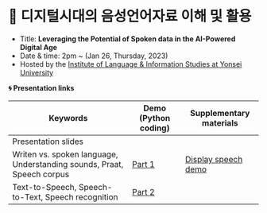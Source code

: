 # 🌱 디지털시대의 음성언어자료 이해 및 활용

- Title: **Leveraging the Potential of Spoken data in the AI-Powered Digital Age**
- Date & time: 2pm ~ (Jan 26, Thursday, 2023)
- Hosted by the [Institute of Language & Information Studies at Yonsei University](https://ilis2.yonsei.ac.kr/ilis/index.do)

**🌀 Presentation links**
  
|Keywords|Demo (Python coding)|Supplementary materials|
|--|--|--|
|Presentation slides| | |
|Writen vs. spoken language, Understanding sounds, Praat, Speech corpus| [Part 1](https://github.com/MK316/workshops/blob/133af556f3f28930a4bf59ea5f6962465c3515fd/20230126_yonsei/ILIS_139th_Part1.ipynb)| [Display speech demo](https://github.com/MK316/workshops/blob/main/20230126_yonsei/display_speech.ipynb)|
|Text-to-Speech, Speech-to-Text, Speech recognition|[Part 2](https://github.com/MK316/workshops/blob/133af556f3f28930a4bf59ea5f6962465c3515fd/20230126_yonsei/ILIS_139th_Part2.ipynb)||

